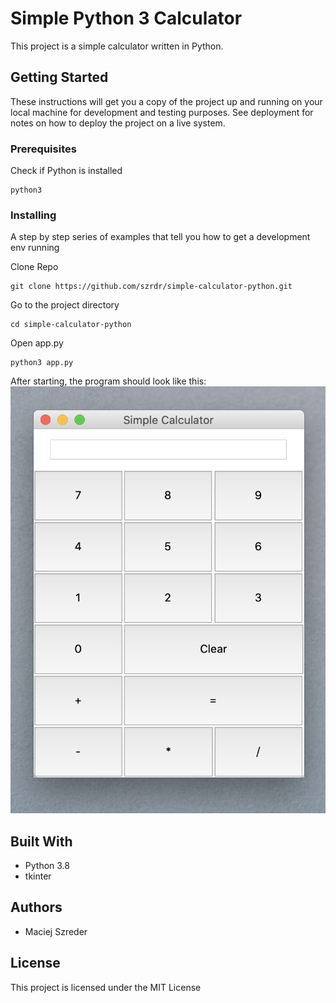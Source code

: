 # Simple Python 3 Calculator

This project is a simple calculator written in Python.
## Getting Started

These instructions will get you a copy of the project up and running on your local machine for development and testing purposes. See deployment for notes on how to deploy the project on a live system.

### Prerequisites

Check if Python is installed
```
python3
```

### Installing

A step by step series of examples that tell you how to get a development env running

Clone Repo
```
git clone https://github.com/szrdr/simple-calculator-python.git
```

Go to the project directory
```
cd simple-calculator-python
```

Open app.py
```
python3 app.py
```

After starting, the program should look like this:
![](./readme/calculator.png)

## Built With

* Python 3.8
* tkinter

## Authors

* Maciej Szreder

## License

This project is licensed under the MIT License


